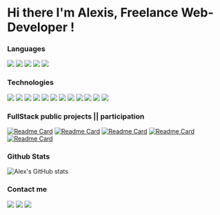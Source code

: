 # Hi there I'm Alexis, Freelance Web-Developer !

### Languages
![](https://img.shields.io/badge/JavaScript-F7DF1E?style=for-the-badge&logo=javascript&logoColor=black) ![](https://img.shields.io/badge/Ruby-CC342D?style=for-the-badge&logo=ruby&logoColor=white) ![](https://img.shields.io/badge/TypeScript-007ACC?style=for-the-badge&logo=typescript&logoColor=white) ![](https://img.shields.io/badge/CSS3-1572B6?style=for-the-badge&logo=css3&logoColor=white) ![](https://img.shields.io/badge/HTML5-E34F26?style=for-the-badge&logo=html5&logoColor=white)

### Technologies
![](https://img.shields.io/badge/Ruby_on_Rails-CC0000?style=for-the-badge&logo=ruby-on-rails&logoColor=white) ![](https://img.shields.io/badge/React-20232A?style=for-the-badge&logo=react&logoColor=61DAFB) ![](https://img.shields.io/badge/Redux-593D88?style=for-the-badge&logo=redux&logoColor=white) ![](https://img.shields.io/badge/Git-F05032?style=for-the-badge&logo=git&logoColor=white) ![](https://img.shields.io/badge/Heroku-430098?style=for-the-badge&logo=heroku&logoColor=white) ![](https://img.shields.io/badge/Netlify-00C7B7?style=for-the-badge&logo=netlify&logoColor=white) ![](https://img.shields.io/badge/Amazon_AWS-232F3E?style=for-the-badge&logo=amazon-aws&logoColor=white) ![](https://img.shields.io/badge/Bootstrap-563D7C?style=for-the-badge&logo=bootstrap&logoColor=white) ![](https://img.shields.io/badge/npm-CB3837?style=for-the-badge&logo=npm&logoColor=white) ![](https://img.shields.io/badge/Yarn-2C8EBB?style=for-the-badge&logo=yarn&logoColor=white) ![](https://img.shields.io/badge/redis-CC0000.svg?&style=for-the-badge&logo=redis&logoColor=white) ![](https://img.shields.io/badge/Node.js-43853D?style=for-the-badge&logo=node-dot-js&logoColor=white)

### FullStack public projects || participation
[![Readme Card](https://github-readme-stats.vercel.app/api/pin/?username=hostolab&repo=covidliste)](https://github.com/hostolab/covidliste) [![Readme Card](https://github-readme-stats.vercel.app/api/pin/?username=alex59495&repo=my_profile)](https://github.com/alex59495/my_profile) [![Readme Card](https://github-readme-stats.vercel.app/api/pin/?username=alex59495&repo=themis-production)](https://github.com/alex59495/themis-production) [![Readme Card](https://github-readme-stats.vercel.app/api/pin/?username=alex59495&repo=ppsps_project)](https://github.com/alex59495/ppsps_project) [![Readme Card](https://github-readme-stats.vercel.app/api/pin/?username=alex59495&repo=chomage_vi)](https://github.com/alex59495/chomage_vi)

### Github Stats
![Alex's GitHub stats](https://github-readme-stats.vercel.app/api?username=alex59495&show_icons=true&theme=radical)

### Contact me
[![](https://img.shields.io/badge/LinkedIn-0077B5?style=for-the-badge&logo=linkedin&logoColor=white)](https://www.linkedin.com/in/alexis-lenoir-857496ab/) [![](https://img.shields.io/badge/WhatsApp-25D366?style=for-the-badge&logo=whatsapp&logoColor=white)](https://wa.me/+33650232096) [![](https://img.shields.io/badge/Gmail-D14836?style=for-the-badge&logo=gmail&logoColor=white)](mailto:alexis.lenoir60@gmail.com)
